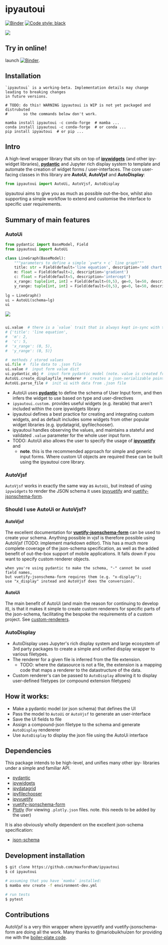 # ipyautoui

[![Binder](https://mybinder.org/badge_logo.svg)](https://mybinder.org/v2/gh/maxfordham/ipyautoui/HEAD)
[![Code style: black](https://img.shields.io/badge/code%20style-black-000000.svg)](https://github.com/psf/black)

![](docs/logo.png)

## Try in online! 

launch [![Binder](https://mybinder.org/badge_logo.svg)](https://mybinder.org/v2/gh/maxfordham/ipyautoui/HEAD).

## Installation

```{warning}
`ipyautoui` is a working-beta. Implementation details may change leading to breaking changes
in future versions.
```

```
# TODO: do this! WARNING ipyautoui is WIP is not yet packaged and distrubuted 
#       so the commands below don't work.

mamba install ipyautoui -c conda-forge  # mamba ...
conda install ipyautoui -c conda-forge  # or conda ...
pip install ipyautoui  # or pip ...
```

## Intro

A high-level wrapper library that sits on top of [__ipywidgets__](https://github.com/jupyter-widgets/ipywidgets) (and other ipy- widget libraries), [__pydantic__](https://github.com/samuelcolvin/pydantic/) 
and Jupyter rich display system to template and automate the creation of widget forms / user-interfaces. The core user-facing classes in this library are __AutoUi__, __AutoVjsf__ and __AutoDisplay__:

```python
from ipyautoui import AutoUi, AutoVjsf, AutoDisplay
```
ipyautoui aims to give you as much as possible out-the-box, whilst also supporting a simple workflow to extend and customise the interface to specific user requirements. 

## Summary of main features

### AutoUi

```python
from pydantic import BaseModel, Field
from ipyautoui import AutoUi

class LineGraph(BaseModel):
    """parameters to define a simple `y=m*x + c` line graph"""
    title: str = Field(default='line equation', description='add chart title here')
    m: float = Field(default=2, description='gradient')
    c: float = Field(default=5, description='intercept')
    x_range: tuple[int, int] = Field(default=(0,5), ge=0, le=50, description='x-range for chart')
    y_range: tuple[int, int] = Field(default=(0,5), ge=0, le=50, description='y-range for chart')
    
lg = LineGraph()
ui = AutoUi(schema=lg)
ui
```
![](images/autoui-linegraph.png)

```python

ui.value  # there is a `value` trait that is always kept in-sync with the widget input form
# {'title': 'line equation',
#  'm': 2,
#  'c': 5,
#  'x_range': (0, 5),
#  'y_range': (0, 5)}

#  methods / stored values
ui.file #  file data to .json file
ui.value #  input form value dict
ui.pydantic_obj #  input form pydantic model (note. value is created from this on_change)
AutoUi.create_displayfile_renderer #  creates a json-serializable pointer 
AutoUi.parse_file #  init ui with data from .json file
```

- AutoUi uses [__pydantic__](https://github.com/samuelcolvin/pydantic/) to define the schema of User Input form, and then infers the widget to use based on type and user-directives
- `ipyautoui.custom.` provides useful widgets (e.g. iterable) that aren't included within the core ipywidgets library
- ipyautoui defines a best practice for creating and integrating custom widgets, and as default includes some widgets from other popular widget libraries (e.g. ipydatagrid, ipyfilechooser). 
- ipyautoui handles observing the values, and maintains a stateful and validated `.value` parameter for the whole user input form.  
- TODO: AutoUi also allows the user to specify the usage of [__ipyvuetify__](https://github.com/widgetti/ipyvuetify) and 
    - __note__. this is the recommended approach for simple and generic input forms. Where custom UI objects are required these can be built using the ipyautoui core library.

### AutoVjsf

`AutoVjsf` works in exactly the same way as `AutoUi`, but instead of using `ipywidgets` to render the JSON schema it uses [ipyvuetify](https://github.com/widgetti/ipyvuetify) and [vuetify-jsonschema-form](https://github.com/koumoul-dev/vuetify-jsonschema-form).

### Should I use AutoUi or AutoVjsf?

#### AutoVjsf

The excellent documentation for [__vuetify-jsonschema-form__](https://koumoul-dev.github.io/vuetify-jsonschema-form/latest/) can be used to create your schema. Anything possible
in vjsf is therefore possible using AutoVjsf (TODO: implement markdown editor). This has a much more complete coverage of the json-schema specification, as well as the added
benefit of out-the-box support of mobile applications. It falls down if you want to specify custom renderer objects.

```{note}
when you're using pydantic to make the schema, "-" cannot be used field names, 
but vuetify-jsonschema-form requires them (e.g. "x-display");
use "x_display" instead and AutoVjsf does the conversion). 
```

#### AutoUi

The main benefit of AutoUi (and main the reason for continuing to develop it), is that it makes it simple to create custom renderers for specific parts of the json-schema, facilitating the bespoke the requirements of a custom project. See [custom-renderers](custom-renderers.ipynb).

### AutoDisplay

- AutoDisplay uses Jupyter's rich display system and large ecosystem of 3rd party packages to create a simple and unified display wrapper to various filetypes.
- The renderer for a given file is inferred from the file extension.
  - TODO: where the datasource is not a file, the extension is a mapping code that maps a renderer to the datastructure of the data. 
- Custom renderer's can be passed to `AutoDisplay` allowing it to display user-defined filetypes (or compound extension filetypes)


## How it works:

- Make a pydantic model (or json schema) that defines the UI
- Pass the model to `AutoUi` or `AutoVjsf` to generate an user-interface
- Save the UI fields to file
- Assign a compound-json filetype to the schema and generate `AutoDisplay` rendererer
- Use `AutoDisplay` to display the json file using the AutoUi interface

## Dependencies

This package intends to be high-level, and unifies many other ipy- libraries under a simple and familiar API. 

- [pydantic](https://github.com/samuelcolvin/pydantic/) 
- [ipywidgets](https://github.com/jupyter-widgets/ipywidgets)
- [ipydatagrid](https://github.com/bloomberg/ipydatagrid)
- [ipyfilechooser](https://github.com/crahan/ipyfilechooser)
- [ipyvuetify](https://github.com/widgetti/ipyvuetify)
- [vuetify-jsonschema-form](https://github.com/koumoul-dev/vuetify-jsonschema-form)
- [Plotly](https://github.com/plotly/plotly.py) (for viewing `.plotly.json` files. note. this needs to be added by the user)

It is also obviously wholly dependent on the excellent json-schema specification:
- [json-schema](https://json-schema.org/)

## Development installation

```sh
$ git clone https://github.com/maxfordham/ipyautoui
$ cd ipyautoui

# assuming that you have `mamba` installed: 
$ mamba env create -f environment-dev.yml

# run tests
$ pytest
```

## Contributions

AutoVjsf is a very thin wrapper where ipyvuetify and vuetify-jsonschema-form are doing all the work.
Many thanks to @mariobuikhuizen for providing me with the [boiler-plate code](https://github.com/widgetti/ipyvuetify/issues/182).
